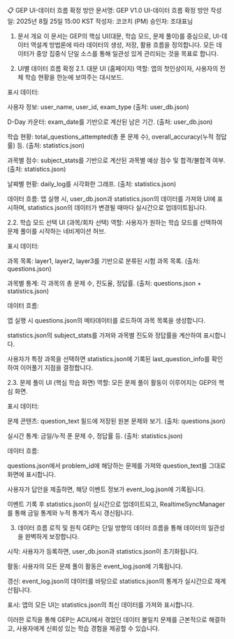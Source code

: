 📋 GEP UI-데이터 흐름 확정 방안
문서명: GEP V1.0 UI-데이터 흐름 확정 방안
작성일: 2025년 8월 25일 15:00 KST
작성자: 코코치 (PM)
승인자: 조대표님

1. 문서 개요
이 문서는 GEP의 핵심 UI(대문, 학습 모드, 문제 풀이)를 중심으로, UI-데이터 역설계 방법론에 따라 데이터의 생성, 저장, 활용 흐름을 정의합니다. 모든 데이터가 중앙 집중식 단일 소스를 통해 일관성 있게 관리되는 것을 목표로 합니다.

2. UI별 데이터 흐름 확정
2.1. 대문 UI (홈페이지)
역할: 앱의 첫인상이자, 사용자의 전체 학습 현황을 한눈에 보여주는 대시보드.

표시 데이터:

사용자 정보: user_name, user_id, exam_type (출처: user_db.json)

D-Day 카운터: exam_date를 기반으로 계산된 남은 기간. (출처: user_db.json)

학습 현황: total_questions_attempted(총 푼 문제 수), overall_accuracy(누적 정답률) 등. (출처: statistics.json)

과목별 점수: subject_stats를 기반으로 계산된 과목별 예상 점수 및 합격/불합격 여부. (출처: statistics.json)

날짜별 현황: daily_log를 시각화한 그래프. (출처: statistics.json)

데이터 흐름: 앱 실행 시, user_db.json과 statistics.json의 데이터를 가져와 UI에 표시하며, statistics.json의 데이터가 변경될 때마다 실시간으로 업데이트됩니다.

2.2. 학습 모드 선택 UI (과목/회차 선택)
역할: 사용자가 원하는 학습 모드를 선택하여 문제 풀이를 시작하는 네비게이션 허브.

표시 데이터:

과목 목록: layer1, layer2, layer3를 기반으로 분류된 시험 과목 목록. (출처: questions.json)

과목별 통계: 각 과목의 총 문제 수, 진도율, 정답률. (출처: questions.json + statistics.json)

데이터 흐름:

앱 실행 시 questions.json의 메타데이터를 로드하여 과목 목록을 생성합니다.

statistics.json의 subject_stats를 가져와 과목별 진도와 정답률을 계산하여 표시합니다.

사용자가 특정 과목을 선택하면 statistics.json에 기록된 last_question_info를 확인하여 이어풀기 지점을 결정합니다.

2.3. 문제 풀이 UI (핵심 학습 화면)
역할: 모든 문제 풀이 활동이 이루어지는 GEP의 핵심 화면.

표시 데이터:

문제 콘텐츠: question_text 필드에 저장된 원본 문제와 보기. (출처: questions.json)

실시간 통계: 금일/누적 푼 문제 수, 정답률 등. (출처: statistics.json)

데이터 흐름:

questions.json에서 problem_id에 해당하는 문제를 가져와 question_text를 그대로 화면에 표시합니다.

사용자가 답안을 제출하면, 해당 이벤트 정보가 event_log.json에 기록됩니다.

이벤트 기록 후 statistics.json이 실시간으로 업데이트되고, RealtimeSyncManager를 통해 금일 통계와 누적 통계가 즉시 갱신됩니다.

3. 데이터 흐름 로직 및 원칙
GEP는 단일 방향의 데이터 흐름을 통해 데이터의 일관성을 완벽하게 보장합니다.

시작: 사용자가 등록하면, user_db.json과 statistics.json이 초기화됩니다.

활동: 사용자의 모든 문제 풀이 활동은 event_log.json에 기록됩니다.

갱신: event_log.json의 데이터를 바탕으로 statistics.json의 통계가 실시간으로 재계산됩니다.

표시: 앱의 모든 UI는 statistics.json의 최신 데이터를 가져와 표시합니다.

이러한 로직을 통해 GEP는 ACIU에서 겪었던 데이터 불일치 문제를 근본적으로 해결하고, 사용자에게 신뢰성 있는 학습 경험을 제공할 수 있습니다.